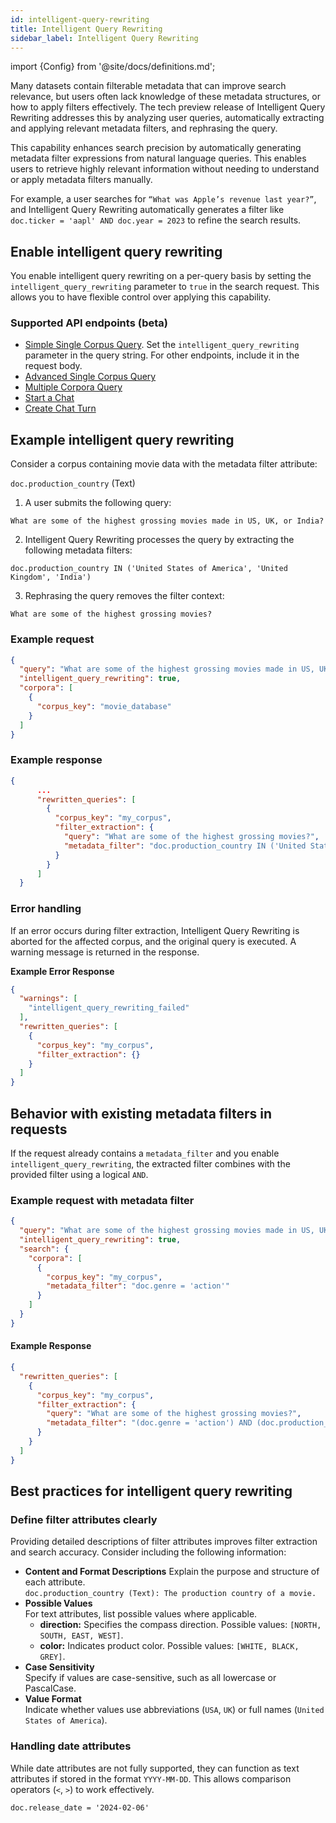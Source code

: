 ```yaml
---
id: intelligent-query-rewriting
title: Intelligent Query Rewriting
sidebar_label: Intelligent Query Rewriting
---
```


import {Config} from '@site/docs/definitions.md';

Many datasets contain filterable metadata that can improve search relevance, 
but users often lack knowledge of these metadata structures, or how to 
apply filters effectively. The tech preview release of Intelligent Query 
Rewriting addresses this by analyzing user queries, automatically extracting 
and applying relevant metadata filters, and rephrasing the query. 

This capability enhances search precision by automatically generating metadata 
filter expressions from natural language queries. This enables users to 
retrieve highly relevant information without needing to understand or apply 
metadata filters manually.

For example, a user searches for `“What was Apple’s revenue last year?”`, and Intelligent 
Query Rewriting automatically generates a filter like 
`doc.ticker = 'aapl' AND doc.year = 2023` to refine the search results. 


## Enable intelligent query rewriting

You enable intelligent query rewriting on a per-query basis by setting the 
`intelligent_query_rewriting` parameter to `true` in the search request. This 
allows you to have flexible control over applying this capability.

### Supported API endpoints (beta)

* [Simple Single Corpus Query](/docs/rest-api/search-corpus). Set the 
  `intelligent_query_rewriting` parameter in the query string. For other endpoints, 
  include it in the request body.
* [Advanced Single Corpus Query](/docs/rest-api/query-corpus)
* [Multiple Corpora Query](/docs/rest-api/query)
* [Start a Chat](/docs/rest-api/create-chat)
* [Create Chat Turn](/docs/rest-api/create-chat-turn)

## Example intelligent query rewriting

Consider a corpus containing movie data with the metadata filter attribute:

`doc.production_country` (Text)

1. A user submits the following query:

  `What are some of the highest grossing movies made in US, UK, or India?`

2. Intelligent Query Rewriting processes the query by extracting the following 
   metadata filters:

  `doc.production_country IN ('United States of America', 'United Kingdom', 'India')`

3. Rephrasing the query removes the filter context:

  `What are some of the highest grossing movies?`

### Example request
```json
{
  "query": "What are some of the highest grossing movies made in US, UK, or India?",
  "intelligent_query_rewriting": true,
  "corpora": [
    {
      "corpus_key": "movie_database"
    }
  ]
}  
```
### Example response

```json
{
	  ...
	  "rewritten_queries": [
	    {
	      "corpus_key": "my_corpus",
	      "filter_extraction": {
	        "query": "What are some of the highest grossing movies?",
	        "metadata_filter": "doc.production_country IN ('United States of America', 'United Kingdom', 'India')"
	      }
	    }
	  ]
  }
```

### Error handling

If an error occurs during filter extraction, Intelligent Query Rewriting is 
aborted for the affected corpus, and the original query is executed. A warning 
message is returned in the response.

**Example Error Response**

```json
{
  "warnings": [
    "intelligent_query_rewriting_failed"
  ],
  "rewritten_queries": [
    {
      "corpus_key": "my_corpus",
      "filter_extraction": {}
    }
  ]
}
```

## Behavior with existing metadata filters in requests

If the request already contains a `metadata_filter` and you enable 
`intelligent_query_rewriting`, the extracted filter combines with the provided 
filter using a logical `AND`.

### Example request with metadata filter

```json
{
  "query": "What are some of the highest grossing movies made in US, UK or India?",
  "intelligent_query_rewriting": true,
  "search": {
    "corpora": [
      {
        "corpus_key": "my_corpus",
        "metadata_filter": "doc.genre = 'action'"
      }
    ]
  }
}
```
#### Example Response

```json
{
  "rewritten_queries": [
    {
      "corpus_key": "my_corpus",
      "filter_extraction": {
        "query": "What are some of the highest grossing movies?",
        "metadata_filter": "(doc.genre = 'action') AND (doc.production_country IN ('United States of America', 'United Kingdom', 'India'))"
      }
    }
  ]
}
```

## Best practices for intelligent query rewriting

### Define filter attributes clearly

Providing detailed descriptions of filter attributes improves filter 
extraction and search accuracy. Consider including the following information:

* **Content and Format Descriptions**
      Explain the purpose and structure of each attribute.  
    `doc.production_country (Text): The production country of a movie.`
* **Possible Values**  
  For text attributes, list possible values where applicable.  
   * **direction:** Specifies the compass direction. Possible values: `[NORTH, SOUTH, EAST, WEST]`.
   * **color:** Indicates product color. Possible values: `[WHITE, BLACK, GREY]`.
* **Case Sensitivity**  
  Specify if values are case-sensitive, such as all lowercase or PascalCase.
* **Value Format**  
  Indicate whether values use abbreviations (`USA`, `UK`) or full names (`United States of America`).

### Handling date attributes

While date attributes are not fully supported, they can function as 
text attributes if stored in the format `YYYY-MM-DD`. This allows comparison 
operators (`<`, `>`) to work effectively.

`doc.release_date = '2024-02-06'`
